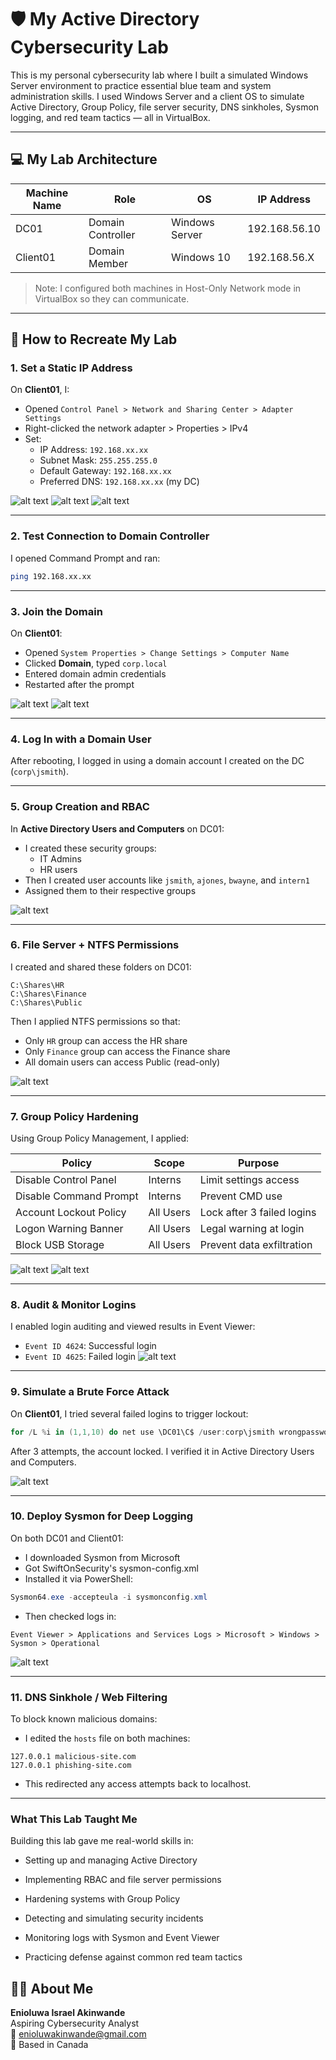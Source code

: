 # 🛡️ My Active Directory Cybersecurity Lab

This is my personal cybersecurity lab where I built a simulated Windows Server environment to practice essential blue team and system administration skills. I used Windows Server and a client OS to simulate Active Directory, Group Policy, file server security, DNS sinkholes, Sysmon logging, and red team tactics — all in VirtualBox.

---

## 💻 My Lab Architecture

| Machine Name | Role              | OS             | IP Address    |
| ------------ | ----------------- | -------------- | ------------- |
| DC01         | Domain Controller | Windows Server | 192.168.56.10 |
| Client01     | Domain Member     | Windows 10     | 192.168.56.X  |

> Note: I configured both machines in Host-Only Network mode in VirtualBox so they can communicate.

---

## 🚀 How to Recreate My Lab

### 1. Set a Static IP Address

On **Client01**, I:

- Opened `Control Panel > Network and Sharing Center > Adapter Settings`
- Right-clicked the network adapter > Properties > IPv4
- Set:
  - IP Address: `192.168.xx.xx`
  - Subnet Mask: `255.255.255.0`
  - Default Gateway: `192.168.xx.xx`
  - Preferred DNS: `192.168.xx.xx` (my DC)


![alt text][networksetting] ![alt text][prop] ![alt text][adapter] 


[networksetting]: https://github.com/enioluww/activedirectory-Cyberlab/blob/9ab055417563108d172553165b93d48edaf919ef/networksetting.png

[prop]: https://github.com/enioluww/activedirectory-Cyberlab/blob/62aab6ef6b3d6d9b8d16b84fa1d920512f0b3b02/PROPERTIES.png

[adapter]: https://github.com/enioluww/activedirectory-Cyberlab/blob/efafdc69c12ae130628028cc3fda5ff93888fef3/Adapter%20settings.png


---

### 2. Test Connection to Domain Controller

I opened Command Prompt and ran:

```bash
ping 192.168.xx.xx
```

---

### 3. Join the Domain

On **Client01**:

- Opened `System Properties > Change Settings > Computer Name`
- Clicked **Domain**, typed `corp.local`
- Entered domain admin credentials
- Restarted after the prompt


![alt text][jd] ![alt text][jd2]

[jd2]: https://github.com/enioluww/activedirectory-Cyberlab/blob/a8549ae42e37f6360adf45963b9ceb8bdfb99a11/Join%20domain%20(2).png

[jd]:https://github.com/enioluww/activedirectory-Cyberlab/blob/62aab6ef6b3d6d9b8d16b84fa1d920512f0b3b02/JOIN%20DOMAIN.png


---

### 4. Log In with a Domain User

After rebooting, I logged in using a domain account I created on the DC (`corp\jsmith`).

---

### 5. Group Creation and RBAC

In **Active Directory Users and Computers** on DC01:

- I created these security groups:
  - IT Admins
  - HR users
- Then I created user accounts like `jsmith`, `ajones`, `bwayne`, and `intern1`
- Assigned them to their respective groups

![alt text][RBAC]

[RBAC]: https://github.com/enioluww/activedirectory-Cyberlab/blob/4875fd86f8a1c5e28a491dc0d69b6b967cabeb0c/Group%20creation.png

---

### 6. File Server + NTFS Permissions

I created and shared these folders on DC01:

```
C:\Shares\HR
C:\Shares\Finance
C:\Shares\Public
```

Then I applied NTFS permissions so that:

- Only `HR` group can access the HR share
- Only `Finance` group can access the Finance share
- All domain users can access Public (read-only)

![alt text][NTFS]

[NTFS]: https://github.com/enioluww/activedirectory-Cyberlab/blob/62aab6ef6b3d6d9b8d16b84fa1d920512f0b3b02/NTFS%20file%20permissions.png

---

### 7. Group Policy Hardening

Using Group Policy Management, I applied:

| Policy                 | Scope     | Purpose                    |
| ---------------------- | --------- | -------------------------- |
| Disable Control Panel  | Interns   | Limit settings access      |
| Disable Command Prompt | Interns   | Prevent CMD use            |
| Account Lockout Policy | All Users | Lock after 3 failed logins |
| Logon Warning Banner   | All Users | Legal warning at login     |
| Block USB Storage      | All Users | Prevent data exfiltration  |

![alt text][secure] ![alt text][warning]

[secure]: https://github.com/enioluww/activedirectory-Cyberlab/blob/62aab6ef6b3d6d9b8d16b84fa1d920512f0b3b02/security%20hardening.png

[warning]: https://github.com/enioluww/activedirectory-Cyberlab/blob/62aab6ef6b3d6d9b8d16b84fa1d920512f0b3b02/warning%20screen.png




---

### 8. Audit & Monitor Logins

I enabled login auditing and viewed results in Event Viewer:

- `Event ID 4624`: Successful login
- `Event ID 4625`: Failed login
![alt text][event]

[event]: https://github.com/enioluww/activedirectory-Cyberlab/blob/4875fd86f8a1c5e28a491dc0d69b6b967cabeb0c/Event%20viewer-login%20audit.png


---

### 9. Simulate a Brute Force Attack

On **Client01**, I tried several failed logins to trigger lockout:

```powershell
for /L %i in (1,1,10) do net use \DC01\C$ /user:corp\jsmith wrongpassword
```

After 3 attempts, the account locked. I verified it in Active Directory Users and Computers.

![alt text][lockout]

[lockout]: https://github.com/enioluww/activedirectory-Cyberlab/blob/62aab6ef6b3d6d9b8d16b84fa1d920512f0b3b02/account%20lockout%20enforcement.png

---

### 10. Deploy Sysmon for Deep Logging

On both DC01 and Client01:

- I downloaded Sysmon from Microsoft
- Got SwiftOnSecurity's sysmon-config.xml
- Installed it via PowerShell:

```powershell
Sysmon64.exe -accepteula -i sysmonconfig.xml
```

- Then checked logs in:

```
Event Viewer > Applications and Services Logs > Microsoft > Windows > Sysmon > Operational
```
![alt text][log]

[log]: https://github.com/enioluww/activedirectory-Cyberlab/blob/62aab6ef6b3d6d9b8d16b84fa1d920512f0b3b02/sysmon%20logs.png

---

### 11. DNS Sinkhole / Web Filtering

To block known malicious domains:

- I edited the `hosts` file on both machines:

```plaintext
127.0.0.1 malicious-site.com
127.0.0.1 phishing-site.com
```

- This redirected any access attempts back to localhost.

---


### What This Lab Taught Me

Building this lab gave me real-world skills in:

- Setting up and managing Active Directory

- Implementing RBAC and file server permissions

- Hardening systems with Group Policy

- Detecting and simulating security incidents

- Monitoring logs with Sysmon and Event Viewer

- Practicing defense against common red team tactics


## 🙋‍♂️ About Me

**Enioluwa Israel Akinwande**\
Aspiring Cybersecurity Analyst\
📧 [enioluwakinwande@gmail.com](mailto\:enioluwakinwande@gmail.com)\
📍 Based in Canada

